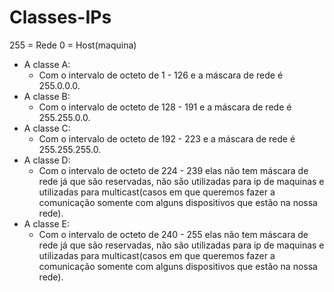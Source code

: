 # Classes-IPs

255 = Rede
0 = Host(maquina)

- A classe A:
  - Com o intervalo de octeto de 1 - 126 e a máscara de rede é 255.0.0.0.
- A classe B:
  -  Com o intervalo de octeto de 128 - 191 e a máscara de rede é 255.255.0.0.
- A classe C:
  - Com o intervalo de octeto de 192 - 223 e a máscara de rede é 255.255.255.0.
- A classe D:
  - Com o intervalo de octeto de 224 - 239 elas não tem máscara de rede já que são reservadas, não são utilizadas para ip de maquinas e utilizadas para multicast(casos em que queremos fazer a comunicação somente com alguns dispositivos que estão na nossa rede). 
- A classe E:
  - Com o intervalo de octeto de 240 - 255 elas não tem máscara de rede já que são reservadas, não são utilizadas para ip de maquinas e utilizadas para multicast(casos em que queremos fazer a comunicação somente com alguns dispositivos que estão na nossa rede).
